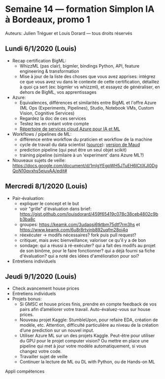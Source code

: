 # Semaine 14 — formation Simplon IA à Bordeaux, promo 1

Auteurs: Julien Tréguer et Louis Dorard — tous droits réservés

## Lundi 6/1/2020 (Louis)

- Recap certification BigML:
	- WhizzML (pas clair), bigmler, bindings Python, API, feature engineering & transformation
	- Mise à jour de la liste des choses que vous avez apprises: intégrez ce que vous avez vu dans le contexte de cette certification, détaillez à quoi ça sert (ex: bigmler vs whizzml), et essayez de généraliser, en dehors de BigML, vos apprentissages
- Azure:
	- Equivalences, différences et similarités entre BigML et l'offre Azure (ML Ops (Experiments, Pipelines), Studio, Notebook VMs, Custom Vision, Cognitive Services)
	- Regardez la doc de ces services
	- Testez les en créant votre compte
  - [Répertoire de services cloud Azure pour IA et ML](https://azure.microsoft.com/fr-fr/services/#ai-machine-learning)
- Workflows / pipelines de ML:
  - différence entre workflow du praticien et workflow de la machine
  - cycle de travail du data scientist ([source](https://openclassrooms.com/fr/courses/4011851-initiez-vous-au-machine-learning/4025156-plongez-vous-dans-la-peau-d-un-data-scientist)): [version de Maud](https://docs.google.com/presentation/d/1abuCRAw0CPdJvV9r3UgQKYA7lccauAoOQl7BP-XjTkY/edit#slide=id.g76122d8c40_0_86)
  - prediction pipeline (qui peut être un seul objet scikit)
  - training pipeline (similaire à un 'experiment' dans Azure ML?)
- Nouveaux sujets de veille: https://docs.google.com/document/d/1mlgYEgpWH5JTuEH6lCtlXJl0DgQoN10qvxhs5ejuvAA/edit#

## Mercredi 8/1/2020 (Louis)

- Pair-évaluation: 
  - expliquer le concept et le but
  - voir "grille" d'évaluation dans brief: https://gist.github.com/louisdorard/459f65419c078c38ceb4802c9bb3ba8c
  - groupes: https://keamk.com/3udaqsi6tktbm75dtf7rm3hs et https://www.keamk.com/6u8r8rtvjnb892uqfm28oi4q
  - réexécuter -> modifs nécessaires? fork puis pull request?
  - critiquer, mais avec bienveillance; valoriser ce qu'il y a de bon
  - sondage: qui a réussi à ré-exécuter? qui a fait des modifs au projet de son binôme, pour le faire fonctionner? qui a déjà fourni sa fiche d'évaluation? qui a noté des idées d'amélioration pour soi?
- Entretiens individuels

## Jeudi 9/1/2020 (Louis)

- Check avancement house prices
- Entretiens individuels
- Projets bonus:
  - Si GMSC et house prices finis, prendre en compte feedback de vos pairs afin d’améliorer votre travail. Auto-évaluez-vous sur house prices.
  - Nouveau projet Kaggle: StumbleUpon, pour refaire EDA, création de modèle, etc. Attention, difficulté particulière au niveau de la création d’une prediction sur un nouvel input.
  - Utiliser Azure ML sur un des projets Kaggle. Peut-être pour utiliser du GPU pour le projet computer vision? Ou mettre en place une pipeline qui met à jour votre modèle automatiquement, si vous changez votre code.
  - Travailler sujet de veille
  - Continuer la lecture de ML ou DL with Python, ou de Hands-on ML

Appli compétences 

